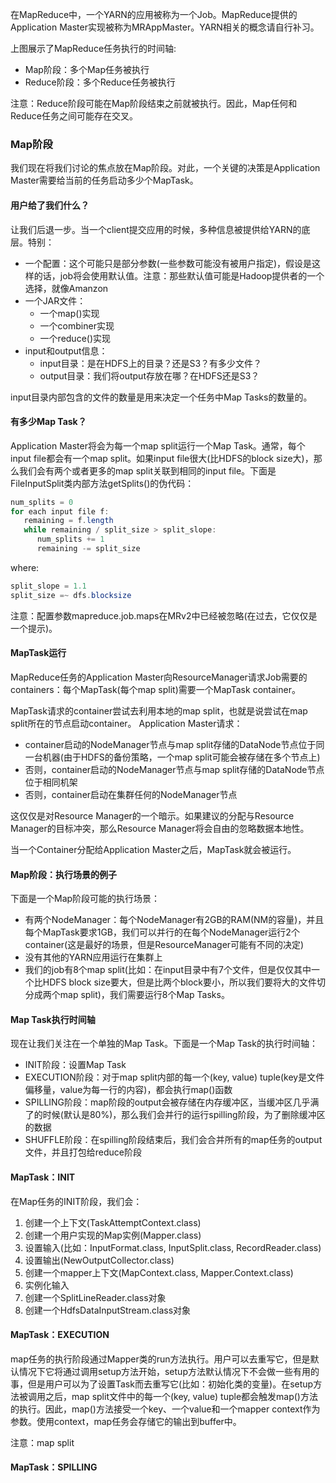 在MapReduce中，一个YARN的应用被称为一个Job。MapReduce提供的Application Master实现被称为MRAppMaster。YARN相关的概念请自行补习。  

上图展示了MapReduce任务执行的时间轴:  
* Map阶段：多个Map任务被执行
* Reduce阶段：多个Reduce任务被执行  

注意：Reduce阶段可能在Map阶段结束之前就被执行。因此，Map任何和Reduce任务之间可能存在交叉。  

### Map阶段  
我们现在将我们讨论的焦点放在Map阶段。对此，一个关键的决策是Application Master需要给当前的任务启动多少个MapTask。  

#### 用户给了我们什么？  

让我们后退一步。当一个client提交应用的时候，多种信息被提供给YARN的底层。特别：  
* 一个配置：这个可能只是部分参数(一些参数可能没有被用户指定)，假设是这样的话，job将会使用默认值。注意：那些默认值可能是Hadoop提供者的一个选择，就像Amanzon
* 一个JAR文件：  
    * 一个map()实现  
    * 一个combiner实现  
    * 一个reduce()实现
* input和output信息：  
    * input目录：是在HDFS上的目录？还是S3？有多少文件？  
    * output目录：我们将output存放在哪？在HDFS还是S3？  

input目录内部包含的文件的数量是用来决定一个任务中Map Tasks的数量的。

#### 有多少Map Task？  

Application Master将会为每一个map split运行一个Map Task。通常，每个input file都会有一个map split。如果input file很大(比HDFS的block
size大)，那么我们会有两个或者更多的map split关联到相同的input file。下面是FileInputSplit类内部方法getSplits()的伪代码：  
```java
num_splits = 0
for each input file f:
   remaining = f.length
   while remaining / split_size > split_slope:
      num_splits += 1
      remaining -= split_size
```  
where:  
```java
split_slope = 1.1
split_size =~ dfs.blocksize
```  

注意：配置参数mapreduce.job.maps在MRv2中已经被忽略(在过去，它仅仅是一个提示)。  

#### MapTask运行  

MapReduce任务的Application Master向ResourceManager请求Job需要的containers：每个MapTask(每个map split)需要一个MapTask container。  

MapTask请求的container尝试去利用本地的map split，也就是说尝试在map split所在的节点启动container。 Application Master请求：  
* container启动的NodeManager节点与map split存储的DataNode节点位于同一台机器(由于HDFS的备份策略，一个map split可能会被存储在多个节点上)  
* 否则，container启动的NodeManager节点与map split存储的DataNode节点位于相同机架
* 否则，container启动在集群任何的NodeManager节点  

这仅仅是对Resource Manager的一个暗示。如果建议的分配与Resource Manager的目标冲突，那么Resource Manager将会自由的忽略数据本地性。  

当一个Container分配给Application Master之后，MapTask就会被运行。  

#### Map阶段：执行场景的例子  

下面是一个Map阶段可能的执行场景：  
* 有两个NodeManager：每个NodeManager有2GB的RAM(NM的容量)，并且每个MapTask要求1GB，我们可以并行的在每个NodeManager运行2个container(这是最好的场景，但是ResourceManager可能有不同的决定)  
* 没有其他的YARN应用运行在集群上  
* 我们的job有8个map split(比如：在input目录中有7个文件，但是仅仅其中一个比HDFS block size要大，但是比两个block要小，所以我们要将大的文件切分成两个map split)，我们需要运行8个Map Tasks。  

#### Map Task执行时间轴  

现在让我们关注在一个单独的Map Task。下面是一个Map Task的执行时间轴：
* INIT阶段：设置Map Task
* EXECUTION阶段：对于map split内部的每一个(key, value) tuple(key是文件偏移量，value为每一行的内容)，都会执行map()函数
* SPILLING阶段：map阶段的output会被存储在内存缓冲区，当缓冲区几乎满了的时候(默认是80%)，那么我们会并行的运行spilling阶段，为了删除缓冲区的数据
* SHUFFLE阶段：在spilling阶段结束后，我们会合并所有的map任务的output文件，并且打包给reduce阶段  

#### MapTask：INIT  

在Map任务的INIT阶段，我们会：  
1. 创建一个上下文(TaskAttemptContext.class)  
2. 创建一个用户实现的Map实例(Mapper.class)  
3. 设置输入(比如：InputFormat.class, InputSplit.class, RecordReader.class)  
4. 设置输出(NewOutputCollector.class)  
5. 创建一个mapper上下文(MapContext.class, Mapper.Context.class)   
6. 实例化输入  
7. 创建一个SplitLineReader.class对象  
8. 创建一个HdfsDataInputStream.class对象  

#### MapTask：EXECUTION  

map任务的执行阶段通过Mapper类的run方法执行。用户可以去重写它，但是默认情况下它将通过调用setup方法开始，setup方法默认情况下不会做一些有用的事，但是用户可以为了设置Task而去重写它(比如：初始化类的变量)。在setup方法被调用之后，map split文件中的每一个(key, value) tuple都会触发map()方法的执行。因此，map()方法接受一个key、一个value和一个mapper context作为参数。使用context，map任务会存储它的输出到buffer中。  

注意：map split


#### MapTask：SPILLING  

